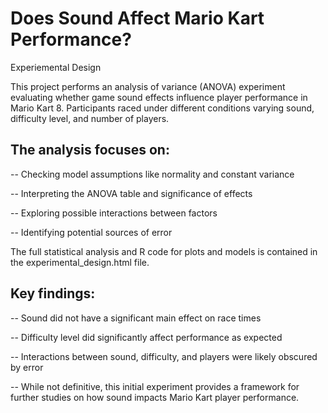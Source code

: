 # Does Sound Affect Mario Kart Performance?
Experiemental Design 

This project performs an analysis of variance (ANOVA) experiment evaluating whether game sound effects influence player performance in Mario Kart 8. Participants raced under different conditions varying sound, difficulty level, and number of players.

## The analysis focuses on:

-- Checking model assumptions like normality and constant variance

-- Interpreting the ANOVA table and significance of effects

-- Exploring possible interactions between factors

-- Identifying potential sources of error


 The full statistical analysis and R code for plots and models is contained in the experimental_design.html file.

## Key findings:

-- Sound did not have a significant main effect on race times

-- Difficulty level did significantly affect performance as expected

-- Interactions between sound, difficulty, and players were likely obscured by error

-- While not definitive, this initial experiment provides a framework for further studies on how sound impacts Mario Kart player performance.

